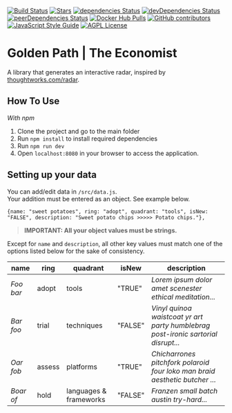 [![Build Status](https://travis-ci.org/thoughtworks/build-your-own-radar.svg?branch=master)](https://travis-ci.org/thoughtworks/build-your-own-radar)
[![Stars](https://badgen.net/github/stars/thoughtworks/build-your-own-radar)](https://github.com/thoughtworks/build-your-own-radar)
[![dependencies Status](https://david-dm.org/thoughtworks/build-your-own-radar/status.svg)](https://david-dm.org/thoughtworks/build-your-own-radar)
[![devDependencies Status](https://david-dm.org/thoughtworks/build-your-own-radar/dev-status.svg)](https://david-dm.org/thoughtworks/build-your-own-radar?type=dev)
[![peerDependencies Status](https://david-dm.org/thoughtworks/build-your-own-radar/peer-status.svg)](https://david-dm.org/thoughtworks/build-your-own-radar?type=peer)
[![Docker Hub Pulls](https://img.shields.io/docker/pulls/wwwthoughtworks/build-your-own-radar.svg)](https://hub.docker.com/r/wwwthoughtworks/build-your-own-radar)
[![GitHub contributors](https://badgen.net/github/contributors/thoughtworks/build-your-own-radar?color=cyan)](https://github.com/thoughtworks/build-your-own-radar/graphs/contributors)
[![JavaScript Style Guide](https://img.shields.io/badge/code_style-standard-brightgreen.svg)](https://standardjs.com)
[![AGPL License](https://badgen.net/github/license/thoughtworks/build-your-own-radar)](https://github.com/thoughtworks/build-your-own-radar)

# Golden Path | The Economist
A library that generates an interactive radar, inspired by [thoughtworks.com/radar](http://thoughtworks.com/radar).

## How To Use

*With npm*
1. Clone the project and go to the main folder 
2. Run `npm install` to install required dependencies
3. Run `npm run dev` 
4. Open `localhost:8080` in your browser to access the application.

## Setting up your data

You can add/edit data in `/src/data.js`.  
Your addition must be entered as an object. See example below.


`{name: "sweet potatoes", ring: "adopt", quadrant: "tools", isNew: "FALSE", description: "Sweet potato chips >>>>> Potato chips."},`

>**IMPORTANT: All your object values must be strings.**

Except for `name` and `description`, all other key values must match one of the options listed below for the sake of consistency.   

| name          | ring    | quadrant               | isNew   | description                                             |
|---------------|---------|------------------------|---------|---------------------------------------------------------|
| _Foo bar_       | adopt   | tools                  | "TRUE"  | _Lorem ipsum dolor amet scenester ethical meditation..._          |
| _Bar foo_       | trial   | techniques             | "FALSE" | _Vinyl quinoa waistcoat yr art party humblebrag post-ironic sartorial disrupt..._       |
| _Oar fob_       | assess  | platforms              | "TRUE"  | _Chicharrones pitchfork polaroid four loko man braid aesthetic butcher ..._   |
| _Boar of_       | hold    | languages & frameworks | "FALSE" | _Franzen small batch austin try-hard..._ |




